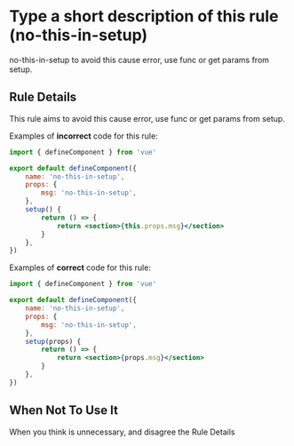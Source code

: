 # Type a short description of this rule (no-this-in-setup)

no-this-in-setup to avoid this cause error, use func or get params from setup.

## Rule Details

This rule aims to avoid this cause error, use func or get params from setup.

Examples of **incorrect** code for this rule:

```jsx
import { defineComponent } from 'vue'

export default defineComponent({
    name: 'no-this-in-setup',
    props: {
        msg: 'no-this-in-setup',
    },
    setup() {
        return () => {
            return <section>{this.props.msg}</section>
        }
    },
})
```

Examples of **correct** code for this rule:

```jsx
import { defineComponent } from 'vue'

export default defineComponent({
    name: 'no-this-in-setup',
    props: {
        msg: 'no-this-in-setup',
    },
    setup(props) {
        return () => {
            return <section>{props.msg}</section>
        }
    },
})
```

## When Not To Use It

When you think is unnecessary, and disagree the Rule Details
